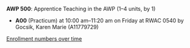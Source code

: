 **AWP 500**: Apprentice Teaching in the AWP (1–4 units, by 1)

- **A00** (Practicum) at 10:00 am–11:20 am on Friday at RWAC 0540 by Gocsik, Karen Marie (A11779729)

[Enrollment numbers over time](./AWP500.tsv)
